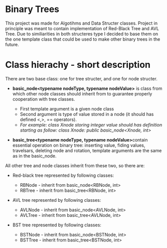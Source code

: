 # Binary Trees 
This project was made for Algotihms and Data Structer classes.
Project in principle was meant to contain implementation of Red-Black Tree and AVL Tree. Due to similiarities in both structeres type I decided to base them on the one template class that could be used to make other binary trees in the future.

# Class hierachy - short description
There are two base class: one for tree structer, and one for node structer.
* <b>basic_node<typename nodeType, typename nodeValue></b> is class from which other node classes should inherit from to guarantee properly cooperation with tree classes.
  * First template argument is a given node class
  * Second argument is type of value stored in a node (it should has defined <,>, == operators).
  * <i>For example: class Xnode storing integer value should has definition starting as follow: class Xnode: public basic_node<Xnode, int></i>
  
* <b>basic_tree<typename nodeType, typename nodeValue></b>contain essential operation on binary tree: inserting value, fiding values, travelsars, deleting node and rotation, template arguments are the same as in the basic_node.

All other tree and node classes inherit from these two, so there are:
* Red-black tree represented by following classes:
  * RBNode - inherit from basic_node<RBNode, int>
  * RBTree - inherit from basic_tree<RBNode, int>
  
* AVL tree represented by following classes:
  * AVLNode - inherit from basic_node<AVLNode, int>
  * AVLTree  - inherit from basic_tree<AVLNode, int>

* BST tree represented by following classes:
  * BSTNode - inherit from basic_node<BSTNode, int>
  * BSTTree  - inherit from basic_tree<BSTNode, int>
